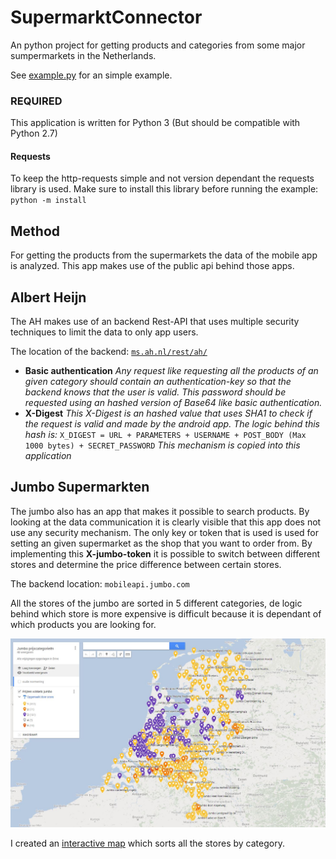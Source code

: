 # SupermarktConnector
An python project for getting products and categories from some major sumpermarkets in the Netherlands.

See [example.py](https://github.com/bartmachielsen/SupermarktConnector/blob/master/example.py) for an simple example.

### REQUIRED
This application is written for Python 3 (But should be compatible with Python 2.7)

#### Requests
To keep the http-requests simple and not version dependant the requests library is used. Make sure to install this library before running the example: `python -m install `


## Method
For getting the products from the supermarkets the data of the mobile app is analyzed. This app makes use of the public api behind those apps.

## Albert Heijn
The AH makes use of an backend Rest-API that uses multiple security techniques to limit the data to only app users.

The location of the backend:    [```ms.ah.nl/rest/ah/```](ms.ah.nl/rest/ah)

- <b>Basic authentication</b>
    <i>Any request like requesting all the products of an given category should contain an authentication-key so that the backend knows that the user is valid. This password should be requested using an hashed version of Base64 like basic authentication.</i>
- <b>X-Digest</b>
    <i>This X-Digest is an hashed value that uses SHA1 to check if the request is valid and made by the android app. The logic behind this hash is:</i>
    `X_DIGEST = URL + PARAMETERS + USERNAME + POST_BODY (Max 1000 bytes) + SECRET_PASSWORD`
    <i>This mechanism is copied into this application</i>

## Jumbo Supermarkten
The jumbo also has an app that makes it possible to search products. By looking at the data communication it is clearly visible that this app does not use any security mechanism. The only key or token that is used is used for setting an given supermarket as the shop that you want to order from. By implementing this <b>X-jumbo-token</b> it is possible to switch between different stores and determine the price difference between certain stores.

The backend location:   ```mobileapi.jumbo.com```

All the stores of the jumbo are sorted in 5 different categories, de logic behind which store is more expensive is difficult because it is dependant of which products you are looking for.

<img src="/jumbo-prices.jpg">

I created an [interactive map](https://www.google.com/maps/d/u/0/edit?mid=1uPq5t6Ymcjs9TbrNbyAl5uS08sY&ll=51.93466534760809%2C6.304439426712179&z=8) which sorts all the stores by category.
